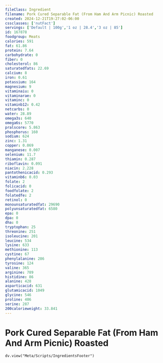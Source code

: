 ```yaml
---
fileClass: Ingredient
filename: Pork Cured Separable Fat (From Ham And Arm Picnic) Roasted
created: 2024-12-21T19:27:02-06:00
cssclasses: ['nutFact']
servings: ['Default | 100g','1 oz | 28.4','3 oz | 85']
id: 167878
foodgroup: Meats
calories: 591
fat: 61.86
protein: 7.64
carbohydrate: 0
fiber: 0
cholesterol: 86
saturatedfats: 22.69
calcium: 8
iron: 0.61
potassium: 164
magnesium: 9
vitaminaiu: 0
vitaminarae: 0
vitaminc: 0
vitaminb12: 0.42
netcarbs: 0
water: 28.89
omega3s: 640
omega6s: 5770
pralscore: 5.863
phosphorus: 160
sodium: 624
zinc: 1.31
copper: 0.069
manganese: 0.007
selenium: 11.7
thiamin: 0.287
riboflavin: 0.091
niacin: 2.228
pantothenicacid: 0.293
vitaminb6: 0.03
folate: 2
folicacid: 0
foodfolate: 2
folatedfe: 2
retinol: 0
monounsaturatedfat: 29690
polyunsaturatedfat: 6580
epa: 0
dpa: 0
dha: 0
tryptophan: 25
threonine: 251
isoleucine: 201
leucine: 534
lysine: 633
methionine: 113
cystine: 67
phenylalanine: 286
tyrosine: 124
valine: 365
arginine: 789
histidine: 86
alanine: 428
asparticacid: 631
glutamicacid: 1049
glycine: 546
proline: 406
serine: 287
200calorieweight: 33.841
---
```


# Pork Cured Separable Fat (From Ham And Arm Picnic) Roasted

```dataviewjs
dv.view("Meta/Scripts/IngredientsFooter")
```